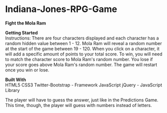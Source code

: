 # Indiana-Jones-RPG-Game
<strong>Fight the Mola Ram</strong>

<strong>Getting Started</strong><br>
Instructions: There are four characters displayed and each character has a random hidden value between 1 - 12.
Mola Ram will reveal a random number at the start of the game between 19 - 120. When you click on a character, it will add a specific amount of points to your total score. To win, you will need to match the character score to Mola Ram's random number. You lose if your
												score goes above Mola Ram's
												random number. The game will restart once
												you win or lose.

<strong>Built With</strong><br>
HTML5 CSS3 Twitter-Bootstrap - Framework JavaScript jQuery - JavaScript Library

The player will have to guess the answer, just like in the Predictions Game. This time, though, the player will guess with numbers instead of letters.
